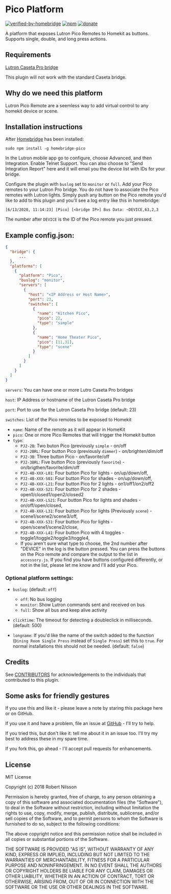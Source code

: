 # Pico Platform
[![verified-by-homebridge](https://badgen.net/badge/homebridge/verified/purple)](https://github.com/homebridge/homebridge/wiki/Verified-Plugins)
[![npm](https://badgen.net/npm/dt/homebridge-pico?color=purple)](https://www.npmjs.com/package/homebridge-pico)
[![donate](https://img.shields.io/badge/donate-paypal-green)](https://paypal.me/nilssonstudios)

A platform that exposes Lutron Pico Remotes to Homekit as buttons.  Supports single, double, and long press actions.

## Requirements

[Lutron Caseta Pro bridge](https://www.casetawireless.com/proproducts)

This plugin will not work with the standard Caseta bridge.

## Why do we need this platform

Lutron Pico Remote are a seemless way to add virtual control to any homekit device or scene.

## Installation instructions

After [Homebridge](https://github.com/nfarina/homebridge) has been installed:

 `sudo npm install -g homebridge-pico`

In the Lutron mobile app go to configure, choose Advanced, and then Integration.  Enable Telnet Support.  You can also choose to "Send Integration Report" here and it will email you the device list with IDs for your bridge.

Configure the plugin with `buslog` set to `monitor` or `full`.  Add your Pico remotes to your Lutron Pro bridge.  You do not have to associate the Pico remotes with Lutron lights.  Simply push any button on the Pico remote you'd like to add to this plugin and you'll see a log entry like this in homebridge:

`[6/13/2020, 11:14:23] [Pico] [<bridge IP>] Bus Data: ~DEVICE,63,2,3`

The number after `DEVICE` is the ID of the Pico remote you just pressed.


## Example config.json:

```json
{
  "bridge": {
      ...
  },
  "platforms": [
    {
      "platform": "Pico",
      "buslog": "monitor",
      "servers": [
        {
          "host": "<IP Address or Host Name>",
          "port": 23,
          "switches": [
            {
              "name": "Kitchen Pico",
              "pico": 22,
              "type": "simple"
            },
            {
              "name": "Home Theater Pico",
              "pico": [11,31],
              "type": "scene"
            }
          ]
        }
      ]
    }
  ]
}
```

`servers`: You can have one or more Lutro Caseta Pro bridges

`host`: IP Address or hostname of the Lutron Caseta Pro bridge

`port`: Port to use for the Lutron Caseta Pro bridge (default: 23)

`switches`: List of the Pico remotes to be exposed to Homekit

* `name`: Name of the remote as it will appear in HomeKit
* `pico`: One or more Pico Remotes that will trigger the Homekit button
* `type`:
  * `PJ2-2B`: Two buton Pico (previously `simple` - on/off
  * `PJ2-2BRL`: Four button Pico (previously `dimmer`) - on/brighten/dim/off
  * `PJ2-3B`: Three button Pico - on/favorite/off
  * `PJ2-3BRL`: Five button Pico (previously `favorite`) - on/brigthen/favorite/dim/off
  * `PJ2-4B-XXX-L01`: Four button Pico for lights - on/up/down/off,
  * `PJ2-4B-XXX-S01`: Four button Pico for shades - on/up/down/off,
  * `PJ2-4B-XXX-L21`: Four button Pico for 2 lights - on1/off1/on2/off2 
  * `PJ2-4B-XXX-S21`: Four button Pico for 2 shades - open1/closed1/open2/closed2
  * `PJ2-4B-XXX-LS21`: Four button Pico for lights and shades - on/off/open/closed,
  * `PJ2-4B-XXX-L31`: Four button Pico for lights (Previously `scene`) - scene1/scene2/scene3/off,
  * `PJ2-4B-XXX-S31`: Four button Pico for lights - open/scene1/scene2/close,
  * `PJ2-4B-XXX-L41`: Four button Pico with 4 toggles - toggle1/toggle2/toggle3/toggle4,
  * If you aren't sure what type to choose, the 2nd number after "DEVICE" in the log is the button pressed.  You can press the buttons on the Pico remote and compare the output to the list in `accessory.js`.  If you find you have buttons configured differently, or not in the list, please let me know and I'll add your Pico.


### Optional platform settings:

* `buslog`: (default: `off`)

  * `off`: No bus logging
  * `monitor`: Show Lutron commands sent and received on bus
  * `full`: Show all bus and keep alive activity

* `clicktime`:  The timeout for detecting a doubleclick in milliseconds.  (default: 500)

* `longname`:  If you'd like the name of the switch added to the function (`Dining Room Single Press` instead of `Single Press`) set this to `true`. For normal installations this should not be needed. (default: `false`)

## Credits

See [CONTRIBUTORS](CONTRIBUTORS.md) for acknowledgements to the individuals that contributed to this plugin.

## Some asks for friendly gestures

If you use this and like it - please leave a note by staring this package here or on GitHub.

If you use it and have a problem, file an issue at [GitHub](https://github.com/rnilsson/homebridge-pico/issues) - I'll try to help.

If you tried this, but don't like it: tell me about it in an issue too. I'll try my best
to address these in my spare time.

If you fork this, go ahead - I'll accept pull requests for enhancements.

## License

MIT License

Copyright (c) 2018 Robert Nilsson

Permission is hereby granted, free of charge, to any person obtaining a copy
of this software and associated documentation files (the "Software"), to deal
in the Software without restriction, including without limitation the rights
to use, copy, modify, merge, publish, distribute, sublicense, and/or sell
copies of the Software, and to permit persons to whom the Software is
furnished to do so, subject to the following conditions:

The above copyright notice and this permission notice shall be included in all
copies or substantial portions of the Software.

THE SOFTWARE IS PROVIDED "AS IS", WITHOUT WARRANTY OF ANY KIND, EXPRESS OR
IMPLIED, INCLUDING BUT NOT LIMITED TO THE WARRANTIES OF MERCHANTABILITY,
FITNESS FOR A PARTICULAR PURPOSE AND NONINFRINGEMENT. IN NO EVENT SHALL THE
AUTHORS OR COPYRIGHT HOLDERS BE LIABLE FOR ANY CLAIM, DAMAGES OR OTHER
LIABILITY, WHETHER IN AN ACTION OF CONTRACT, TORT OR OTHERWISE, ARISING FROM,
OUT OF OR IN CONNECTION WITH THE SOFTWARE OR THE USE OR OTHER DEALINGS IN THE
SOFTWARE.
